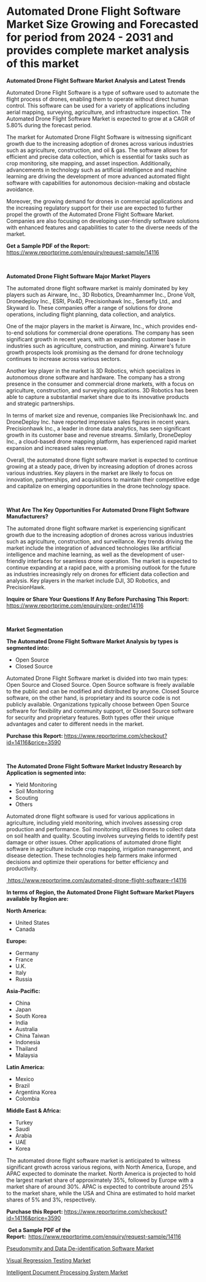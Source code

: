 <p><h1>Automated Drone Flight Software Market Size Growing and Forecasted for period from 2024 - 2031 and provides complete market analysis of this market</h1></p><p><strong>Automated Drone Flight Software Market Analysis and Latest Trends</strong></p>
<p><p>Automated Drone Flight Software is a type of software used to automate the flight process of drones, enabling them to operate without direct human control. This software can be used for a variety of applications including aerial mapping, surveying, agriculture, and infrastructure inspection. The Automated Drone Flight Software Market is expected to grow at a CAGR of 5.80% during the forecast period.</p><p>The market for Automated Drone Flight Software is witnessing significant growth due to the increasing adoption of drones across various industries such as agriculture, construction, and oil & gas. The software allows for efficient and precise data collection, which is essential for tasks such as crop monitoring, site mapping, and asset inspection. Additionally, advancements in technology such as artificial intelligence and machine learning are driving the development of more advanced automated flight software with capabilities for autonomous decision-making and obstacle avoidance.</p><p>Moreover, the growing demand for drones in commercial applications and the increasing regulatory support for their use are expected to further propel the growth of the Automated Drone Flight Software Market. Companies are also focusing on developing user-friendly software solutions with enhanced features and capabilities to cater to the diverse needs of the market.</p></p>
<p><strong>Get a Sample PDF of the Report:&nbsp;</strong> <a href="https://www.reportprime.com/enquiry/request-sample/14116">https://www.reportprime.com/enquiry/request-sample/14116</a></p>
<p>&nbsp;</p>
<p><strong>Automated Drone Flight Software Major Market Players</strong></p>
<p><p>The automated drone flight software market is mainly dominated by key players such as Airware, Inc., 3D Robotics, Dreamhammer Inc., Drone Volt, Dronedeploy Inc., ESRI, Pix4D, Precisionhawk Inc., Sensefly Ltd., and Skyward Io. These companies offer a range of solutions for drone operations, including flight planning, data collection, and analytics.</p><p>One of the major players in the market is Airware, Inc., which provides end-to-end solutions for commercial drone operations. The company has seen significant growth in recent years, with an expanding customer base in industries such as agriculture, construction, and mining. Airware's future growth prospects look promising as the demand for drone technology continues to increase across various sectors.</p><p>Another key player in the market is 3D Robotics, which specializes in autonomous drone software and hardware. The company has a strong presence in the consumer and commercial drone markets, with a focus on agriculture, construction, and surveying applications. 3D Robotics has been able to capture a substantial market share due to its innovative products and strategic partnerships.</p><p>In terms of market size and revenue, companies like Precisionhawk Inc. and DroneDeploy Inc. have reported impressive sales figures in recent years. Precisionhawk Inc., a leader in drone data analytics, has seen significant growth in its customer base and revenue streams. Similarly, DroneDeploy Inc., a cloud-based drone mapping platform, has experienced rapid market expansion and increased sales revenue.</p><p>Overall, the automated drone flight software market is expected to continue growing at a steady pace, driven by increasing adoption of drones across various industries. Key players in the market are likely to focus on innovation, partnerships, and acquisitions to maintain their competitive edge and capitalize on emerging opportunities in the drone technology space.</p></p>
<p>&nbsp;</p>
<p><strong>What Are The Key Opportunities For Automated Drone Flight Software Manufacturers?</strong></p>
<p><p>The automated drone flight software market is experiencing significant growth due to the increasing adoption of drones across various industries such as agriculture, construction, and surveillance. Key trends driving the market include the integration of advanced technologies like artificial intelligence and machine learning, as well as the development of user-friendly interfaces for seamless drone operation. The market is expected to continue expanding at a rapid pace, with a promising outlook for the future as industries increasingly rely on drones for efficient data collection and analysis. Key players in the market include DJI, 3D Robotics, and PrecisionHawk.</p></p>
<p><strong>Inquire or Share Your Questions If Any Before Purchasing This Report:</strong> <a href="https://www.reportprime.com/enquiry/pre-order/14116">https://www.reportprime.com/enquiry/pre-order/14116</a></p>
<p>&nbsp;</p>
<p><strong>Market Segmentation</strong></p>
<p><strong>The Automated Drone Flight Software Market Analysis by types is segmented into:</strong></p>
<p><ul><li>Open Source</li><li>Closed Source</li></ul></p>
<p><p>Automated Drone Flight Software market is divided into two main types: Open Source and Closed Source. Open Source software is freely available to the public and can be modified and distributed by anyone. Closed Source software, on the other hand, is proprietary and its source code is not publicly available. Organizations typically choose between Open Source software for flexibility and community support, or Closed Source software for security and proprietary features. Both types offer their unique advantages and cater to different needs in the market.</p></p>
<p><strong>Purchase this Report:&nbsp;</strong><a href="https://www.reportprime.com/checkout?id=14116&price=3590">https://www.reportprime.com/checkout?id=14116&price=3590</a></p>
<p>&nbsp;</p>
<p><strong>The Automated Drone Flight Software Market Industry Research by Application is segmented into:</strong></p>
<p><ul><li>Yield Monitoring</li><li>Soil Monitoring</li><li>Scouting</li><li>Others</li></ul></p>
<p><p>Automated drone flight software is used for various applications in agriculture, including yield monitoring, which involves assessing crop production and performance. Soil monitoring utilizes drones to collect data on soil health and quality. Scouting involves surveying fields to identify pest damage or other issues. Other applications of automated drone flight software in agriculture include crop mapping, irrigation management, and disease detection. These technologies help farmers make informed decisions and optimize their operations for better efficiency and productivity.</p></p>
<p><a href="https://www.reportprime.com/automated-drone-flight-software-r14116">&nbsp;https://www.reportprime.com/automated-drone-flight-software-r14116</a></p>
<p><strong>In terms of Region, the Automated Drone Flight Software Market Players available by Region are:</strong></p>
<p>
    <p> <strong> North America: </strong>
        <ul>
            <li>United States</li>
            <li>Canada</li>
        </ul>
        </p> 
    <p> <strong> Europe: </strong>
        <ul>
            <li>Germany</li>
            <li>France</li>
            <li>U.K.</li>
            <li>Italy</li>
            <li>Russia</li>
        </ul>
        </p> 
    <p> <strong> Asia-Pacific: </strong>
        <ul>
            <li>China</li>
            <li>Japan</li>
            <li>South Korea</li>
            <li>India</li>
            <li>Australia</li>
            <li>China Taiwan</li>
            <li>Indonesia</li>
            <li>Thailand</li>
            <li>Malaysia</li>
        </ul>
        </p> 
    <p> <strong> Latin America: </strong>
        <ul>
            <li>Mexico</li>
            <li>Brazil</li>
            <li>Argentina Korea</li>
            <li>Colombia</li>
        </ul>
        </p> 
    <p> <strong> Middle East & Africa: </strong>
        <ul>
            <li>Turkey</li>
            <li>Saudi</li>
            <li>Arabia</li>
            <li>UAE</li>
            <li>Korea</li>
        </ul>
    </p>
    </p>
<p><p>The automated drone flight software market is anticipated to witness significant growth across various regions, with North America, Europe, and APAC expected to dominate the market. North America is projected to hold the largest market share of approximately 35%, followed by Europe with a market share of around 30%. APAC is expected to contribute around 25% to the market share, while the USA and China are estimated to hold market shares of 5% and 3%, respectively.</p></p>
<p><strong>Purchase this Report: </strong><a href="https://www.reportprime.com/checkout?id=14116&price=3590">https://www.reportprime.com/checkout?id=14116&price=3590</a></p>
<p>&nbsp;<strong>Get a Sample PDF of the Report:&nbsp;&nbsp;</strong><a href="https://www.reportprime.com/enquiry/request-sample/14116">https://www.reportprime.com/enquiry/request-sample/14116</a></p>
<p><strong></strong></p>
<p><p><a href="https://view.publitas.com/reportprime-1/pseudonymity-and-data-de-identification-software-market-analysis-report-global-insights-by-region-type-cloud-based-on-premises-and-application-large-enterprises-smes-from-2024-to-2031/">Pseudonymity and Data De-identification Software Market</a></p><p><a href="https://github.com/nathandecarvalho/Market-Research-Report-List-4/blob/main/visual-regression-testing-market.md">Visual Regression Testing Market</a></p><p><a href="https://view.publitas.com/reportprime-1/future-trends-in-global-intelligent-document-processing-system-market-market-insights-and-analysis-from-2024-to-2031-in-123-pages/">Intelligent Document Processing System Market</a></p></p>